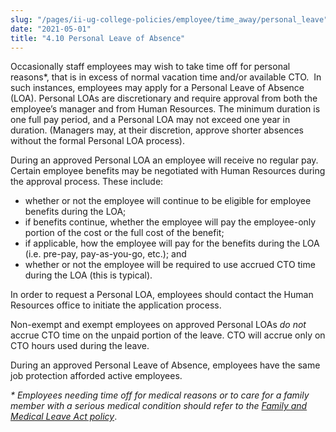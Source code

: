 ```yaml
---
slug: "/pages/ii-ug-college-policies/employee/time_away/personal_leave"
date: "2021-05-01"
title: "4.10 Personal Leave of Absence"
---
```


Occasionally staff employees may wish to take time off for personal reasons*, that is in excess of normal vacation time and/or available CTO.  In such instances, employees may apply for a Personal Leave of Absence (LOA). Personal LOAs are discretionary and require approval from both the employee’s manager and from Human Resources. The minimum duration is one full pay period, and a Personal LOA may not exceed one year in duration. (Managers may, at their discretion, approve shorter absences without the formal Personal LOA process).

During an approved Personal LOA an employee will receive no regular pay. Certain employee benefits may be negotiated with Human Resources during the approval process. These include:

*   whether or not the employee will continue to be eligible for employee benefits during the LOA;
*   if benefits continue, whether the employee will pay the employee-only portion of the cost or the full cost of the benefit;
*   if applicable, how the employee will pay for the benefits during the LOA (i.e. pre-pay, pay-as-you-go, etc.); and
*   whether or not the employee will be required to use accrued CTO time during the LOA (this is typical).

In order to request a Personal LOA, employees should contact the Human Resources office to initiate the application process.

Non-exempt and exempt employees on approved Personal LOAs _do not_ accrue CTO time on the unpaid portion of the leave. CTO will accrue only on CTO hours used during the leave.

During an approved Personal Leave of Absence, employees have the same job protection afforded active employees.

_* Employees needing time off for medical reasons or to care for a family member with a serious medical condition should refer to the [_Family and Medical Leave Act_ policy](http://www.middlebury.edu/about/handbook/employee/time_away/family_medical_leave)_.
